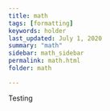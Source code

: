 ```yaml
---
title: math
tags: [formatting]
keywords: holder
last_updated: July 1, 2020
summary: "math"
sidebar: math_sidebar
permalink: math.html
folder: math

---
```


Testing
